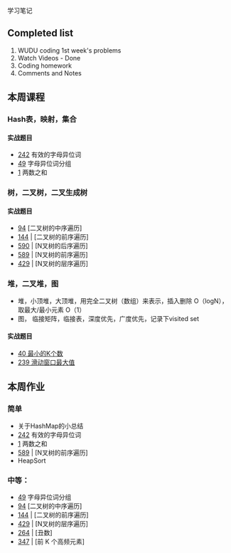 学习笔记

## Completed list
1. WUDU coding 1st week's problems
1. Watch Videos - Done
1. Coding homework
1. Comments and Notes

## 本周课程

### Hash表，映射，集合

#### 实战题目

- [242](https://leetcode.com/problems/valid-anagram/discuss/?currentPage=1&orderBy=most_votes&query=) 有效的字母异位词
- [49](https://leetcode.com/problems/group-anagrams/discuss/?currentPage=1&orderBy=most_votes&query=) 字母异位词分组
- [1](https://leetcode.com/problems/two-sum/discuss/?currentPage=1&orderBy=most_votes&query=)  两数之和

### 树，二叉树，二叉生成树

#### 实战题目

- [94](https://leetcode.com/problems/binary-tree-inorder-traversal/discuss/?currentPage=1&orderBy=most_votes&query=)  [二叉树的中序遍历]
- [144](https://leetcode.com/problems/binary-tree-preorder-traversal/discuss/?currentPage=1&orderBy=most_votes&query=) | [二叉树的前序遍历]
- [590](https://leetcode.com/problems/n-ary-tree-postorder-traversal/discuss/?currentPage=1&orderBy=most_votes&query=) | [N叉树的后序遍历]
- [589](https://leetcode.com/problems/n-ary-tree-preorder-traversal/discuss/?currentPage=1&orderBy=most_votes&query=) | [N叉树的前序遍历]
- [429](https://leetcode.com/problems/n-ary-tree-level-order-traversal/discuss/?currentPage=1&orderBy=most_votes&query=) | [N叉树的层序遍历]

### 堆，二叉堆，图
- 堆，小顶堆，大顶堆，用完全二叉树（数组）来表示，插入删除 O（logN），取最大/最小元素 O（1）
- 图， 临接矩阵，临接表，深度优先，广度优先，记录下visited set

#### 实战题目
- [40 最小的K个数](https://leetcode-cn.com/problems/zui-xiao-de-kge-shu-lcof/) 
- [239 滑动窗口最大值](https://leetcode.com/problems/sliding-window-maximum/discuss/?currentPage=1&orderBy=most_votes&query=) 


## 本周作业

### 简单
- 关于HashMap的小总结
- [242](https://leetcode.com/problems/valid-anagram/discuss/?currentPage=1&orderBy=most_votes&query=) 有效的字母异位词
- [1](https://leetcode.com/problems/two-sum/discuss/?currentPage=1&orderBy=most_votes&query=)  两数之和
- [589](https://leetcode.com/problems/n-ary-tree-preorder-traversal/discuss/?currentPage=1&orderBy=most_votes&query=) | [N叉树的前序遍历] 
- HeapSort

### 中等：
- [49](https://leetcode.com/problems/group-anagrams/discuss/?currentPage=1&orderBy=most_votes&query=) 字母异位词分组
- [94](https://leetcode.com/problems/binary-tree-inorder-traversal/discuss/?currentPage=1&orderBy=most_votes&query=)  [二叉树的中序遍历]
- [144](https://leetcode.com/problems/binary-tree-preorder-traversal/discuss/?currentPage=1&orderBy=most_votes&query=) | [二叉树的前序遍历]
- [429](https://leetcode.com/problems/n-ary-tree-level-order-traversal/discuss/?currentPage=1&orderBy=most_votes&query=) | [N叉树的层序遍历]
- [264](https://leetcode.com/problems/ugly-number-ii/discuss/?currentPage=1&orderBy=most_votes&query=) | [丑数]
- [347](https://leetcode.com/problems/top-k-frequent-elements/discuss/?currentPage=1&orderBy=most_votes&query=) | [前 K 个高频元素]